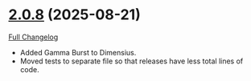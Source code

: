 # [2.0.8](https://github.com/markoleptic/EncounterPlanner/tree/2.0.8) (2025-08-21)

[Full Changelog](https://github.com/markoleptic/EncounterPlanner/compare/2.0.7...2.0.8)

-   Added Gamma Burst to Dimensius.
-   Moved tests to separate file so that releases have less total lines of code.
